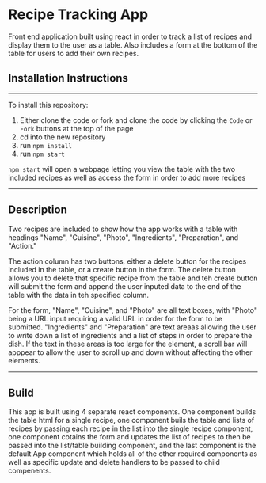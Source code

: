 <h1>Recipe Tracking App</h1>

Front end application built using react in order to track a list of recipes and display them to the user as a table. Also includes a form at the bottom of the table for users to add their own recipes.

<h2>Installation Instructions</h2>

---

To install this repository:
1. Either clone the code or fork and clone the code by clicking the `Code` or `Fork` buttons at the top of the page
2. cd into the new repository
3. run `npm install`
4. run `npm start`

`npm start` will open a webpage letting you view the table with the two included recipes as well as access the form in order to add more recipes

---

<h2>Description</h2>

Two recipes are included to show how the app works with a table with headings "Name", "Cuisine", "Photo", "Ingredients", "Preparation", and "Action."

The action column has two buttons, either a delete button for the recipes included in the table, or a create button in the form. The delete button allows you to delete that specific recipe from the table and teh create button will submit the form and append the user inputed data to the end of the table with the data in teh specified column.

For the form, "Name", "Cuisine", and "Photo" are all text boxes, with "Photo" being a URL input requiring a valid URL in order for the form to be submitted. "Ingredients" and "Preparation" are text areaas allowing the user to write down a list of ingredients and a list of steps in order to prepare the dish. If the text in these areas is too large for the element, a scroll bar will apppear to allow the user to scroll up and down without affecting the other elements.

---

<h2>Build</h2>

This app is built using 4 separate react components. One component builds the table html for a single recipe, one component buils the table and lists of recipes by passing each recipe in the list into the single recipe component, one component cotains the form and updates the list of recipes to then be passed into the list/table building component, and the last component is the default App component which holds all of the other required components as well as specific update and delete handlers to be passed to child compenents.